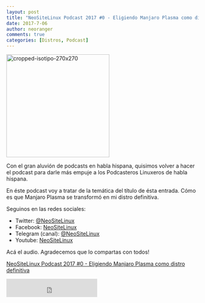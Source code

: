 ```yaml
---
layout: post
title: "NeoSiteLinux Podcast 2017 #0 - Eligiendo Manjaro Plasma como distro definitiva"
date: 2017-7-06
author: neoranger
comments: true
categories: [Distros, Podcast]
---
```

<img class="size-full wp-image-2326 aligncenter" src="https://blogneositelinux.files.wordpress.com/2016/10/cropped-isotipo-270x270.png" alt="cropped-isotipo-270x270" width="270" height="270">

Con el gran aluvión de podcasts en habla hispana, quisimos volver a hacer el podcast para darle más empuje a los Podcasteros Linuxeros de habla hispana.

En éste podcast voy a tratar de la temática del título de ésta entrada. Cómo es que Manjaro Plasma se transformó en mi distro definitiva.

Seguinos en las redes sociales:
* Twitter: [@NeoSiteLinux](https://twitter.com/neositelinux)
* Facebook: [NeoSiteLinux](https://facebook.com/neositelinux)
* Telegram (canal): [@NeoSiteLinux](https://t.me/neositelinux)
* Youtube: [NeoSiteLinux](https://www.youtube.com/user/neositelinux)

Acá el audio. Agradecemos que lo compartas con todos!

<a href="https://ar.ivoox.com/es/neositelinux-podcast-2017-0-eligiendo-a-audios-mp3_rf_19666910_1.html" title="NeoSiteLinux Podcast 2017 - #0 - Eligiendo a Manjaro Plasma como distro definitiva.">NeoSiteLinux Podcast 2017 #0 - Eligiendo Manjaro Plasma como distro definitiva</a>

<iframe width="238" height="48" frameborder="0" allowfullscreen="" scrolling="no" src="https://ar.ivoox.com/es/player_ek_19666910_2_1.html?data=kp6jmJuddZGhhpywj5aXaZS1kZ6ah5yncZOhhpywj5aRaZi3jpiah5ynca_Z0LjW1sqwrc_p2ZC90cnHpdTojJedk5yPcYyZk5idjZKPic3dyM7S0MnTb8KfrsbbzMbWs4zEzZKSmaiRksbjs8bbycrWcYarpJKh&"></iframe>
